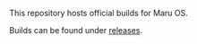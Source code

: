 This repository hosts official builds for Maru OS.

Builds can be found under [releases](https://github.com/maruos/builds/releases).
